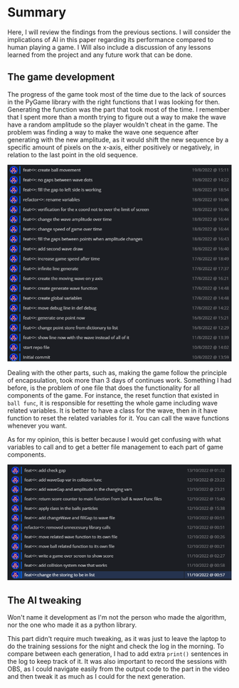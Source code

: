 # Summary

Here, I will review the findings from the previous sections. I will consider the implications of AI in this paper regarding its performance compared to human playing a game. I Will  also include a discussion of any lessons learned from the project and any future work that can be done.

## The game development

The progress of the game took most of the time due to the lack of sources in the PyGame library with the right functions that I was looking for then. Generating the function was the part that took most of the time. I remember that I spent more than a month trying to figure out a way to make the wave have a random amplitude so the player wouldn't cheat in the game. The problem was finding a way to make the wave one sequence after generating with the new amplitude, as it would shift the new sequence by a specific amount of pixels on the x-axis, either positively or negatively, in relation to the last point in the old sequence.

![repoStart](./usedImages/repoStart.png)

Dealing with the other parts, such as, making the game follow the principle of encapsulation, took more than 3 days of continues work. Something I had before, is the problem of one file that does the functionality for all components of the game. For instance, the reset function that existed in `ball func`, it is responsible for resetting the whole game including wave related variables. It is better to have a class for the wave, then in it have function to reset the related variables for it. You can call the wave functions whenever you want.

As for my opinion, this is better because I would get confusing with what variables to call and to get a better file management to each part of game components. 

 ![repoEncapsulation](./usedImages/repoEncapsulation.png) 

## The AI tweaking

Won't name it development as I'm not the person who made the algorithm, nor the one who made it as a python library.

This part didn't require much tweaking, as it was just to leave the laptop to do the training sessions for the night and check the log in the morning. To compare between each generation, I had to add extra `print()` sentences in the log to keep track of it. It was also important to record the sessions with OBS, as I could navigate easily from the output code to the part in the video and then tweak it as much as I could for the next generation.